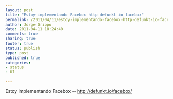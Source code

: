```yaml
--- 
layout: post
title: "Estoy implementando Facebox http defunkt io facebox"
permalink: /2011/04/11/estoy-implementando-facebox-http-defunkt-io-facebox/
author: Jorge Grippo
date: 2011-04-11 18:24:40
comments: true
sharing: true
footer: true
status: publish
type: post
published: true
categories: 
- status
- UI

---
```

<!-- 180 -->
Estoy implementando Facebox -- http://defunkt.io/facebox/

